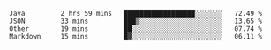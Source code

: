 <!--START_SECTION:waka-->
```text
Java         2 hrs 59 mins   ██████████████████░░░░░░░   72.49 % 
JSON         33 mins         ███▒░░░░░░░░░░░░░░░░░░░░░   13.65 % 
Other        19 mins         ██░░░░░░░░░░░░░░░░░░░░░░░   07.74 % 
Markdown     15 mins         █▓░░░░░░░░░░░░░░░░░░░░░░░   06.11 % 
```
<!--END_SECTION:waka-->
